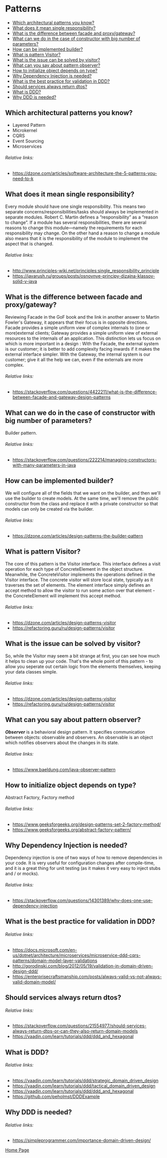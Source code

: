 # Patterns
- [Which architectural patterns you know?](#which-architectural-patterns-you-know)
- [What does it mean single responsibility?](#what-does-it-mean-single-responsibility)
- [What is the difference between facade and proxy/gateway?](#what-is-the-difference-between-facade-and-proxygateway)
- [What can we do in the case of constructor with big number of parameters?](#what-can-we-do-in-the-case-of-constructor-with-big-number-of-parameters)
- [How can be implemented builder?](#how-can-be-implemented-builder)
- [What is pattern Visitor?](#what-is-pattern-visitor)
- [What is the issue can be solved by visitor?](#what-is-the-issue-can-be-solved-by-visitor)
- [What can you say about pattern observer?](#what-can-you-say-about-pattern-observer)
- [How to initialize object depends on type?](#how-to-initialize-object-depends-on-type)
- [Why Dependency Injection is needed?](#why-dependency-injection-is-needed)
- [What is the best practice for validation in DDD?](#what-is-the-best-practice-for-validation-in-ddd)
- [Should services always return dtos?](#should-services-always-return-dtos)
- [What is DDD?](#what-is-ddd)
- [Why DDD is needed?](#why-ddd-is-needed)

## Which architectural patterns you know?
+ Layered Pattern
+ Microkernel
+ CQRS
+ Event Sourcing
+ Microservices
###### Relative links:
+ https://dzone.com/articles/software-architecture-the-5-patterns-you-need-to-k

## What does it mean single responsibility?
Every module should have one single responsibility. This means two separate concerns/responsibilities/tasks should always be implemented in separate modules. Robert C. Martin defines a “responsibility” as a “reason to change”. If a module has several responsibilities, there are several reasons to change this module—namely the requirements for each responsibility may change. On the other hand a reason to change a module also means that it is the responsibility of the module to implement the aspect that is changed.
###### Relative links:
+ http://www.principles-wiki.net/principles:single_responsibility_principle
+ https://javarush.ru/groups/posts/osnovnye-principy-dizajna-klassov-solid-v-java

## What is the difference between facade and proxy/gateway?
Reviewing Facade in the GoF book and the link in another answer to Martin Fowler's Gateway, it appears that their focus is in opposite directions.
Facade provides a simple uniform view of complex internals to (one or more)external clients;
Gateway provides a simple uniform view of external resources to the internals of an application.
This distinction lets us focus on which is more important in a design :
With the Facade, the external system is our customer; it is better to add complexity facing inwards if it makes the external interface simpler.
With the Gateway, the internal system is our customer; give it all the help we can, even if the externals are more complex.
###### Relative links:
+ https://stackoverflow.com/questions/4422211/what-is-the-difference-between-facade-and-gateway-design-patterns

## What can we do in the case of constructor with big number of parameters?
Builder pattern.
###### Relative links:
+ https://stackoverflow.com/questions/222214/managing-constructors-with-many-parameters-in-java

## How can be implemented builder?
We will configure all of the fields that we want on the builder, and then we'll use the builder to create models. At the same time, we'll remove the public constructor from the class and replace it with a private constructor so that models can only be created via the builder.
###### Relative links:
+ https://dzone.com/articles/design-patterns-the-builder-pattern

## What is pattern Visitor?
The core of this pattern is the Visitor interface. This interface defines a visit operation for each type of ConcreteElement in the object structure. Meanwhile, the ConcreteVisitor implements the operations defined in the Visitor interface. The concrete visitor will store local state, typically as it traverses the set of elements. The element interface simply defines an accept method to allow the visitor to run some action over that element - the ConcreteElement will implement this accept method. 
###### Relative links:
+ https://dzone.com/articles/design-patterns-visitor
+ https://refactoring.guru/ru/design-patterns/visitor

## What is the issue can be solved by visitor?
So, while the Visitor may seem a bit strange at first, you can see how much it helps to clean up your code. That's the whole point of this pattern - to allow you seperate out certain logic from the elements themselves, keeping your data classes simple.
###### Relative links:
+ https://dzone.com/articles/design-patterns-visitor
+ https://refactoring.guru/ru/design-patterns/visitor

## What can you say about pattern observer?
***Observer*** is a behavioral design pattern. It specifies communication between objects: observable and observers. An observable is an object which notifies observers about the changes in its state.
###### Relative links:
+ https://www.baeldung.com/java-observer-pattern

## How to initialize object depends on type?
Abstract Factory, Factory method
###### Relative links:
+ https://www.geeksforgeeks.org/design-patterns-set-2-factory-method/
+ https://www.geeksforgeeks.org/abstract-factory-pattern/

## Why Dependency Injection is needed?
Dependency injection is one of two ways of how to remove dependencies in your code. It is very useful for configuration changes after compile-time, and it is a great thing for unit testing (as it makes it very easy to inject stubs and / or mocks).
###### Relative links:
- https://stackoverflow.com/questions/14301389/why-does-one-use-dependency-injection

## What is the best practice for validation in DDD?
###### Relative links:
- https://docs.microsoft.com/en-us/dotnet/architecture/microservices/microservice-ddd-cqrs-patterns/domain-model-layer-validations
- http://gorodinski.com/blog/2012/05/19/validation-in-domain-driven-design-ddd/
- https://enterprisecraftsmanship.com/posts/always-valid-vs-not-always-valid-domain-model/

## Should services always return dtos?
###### Relative links:
- https://stackoverflow.com/questions/21554977/should-services-always-return-dtos-or-can-they-also-return-domain-models
- https://vaadin.com/learn/tutorials/ddd/ddd_and_hexagonal

## What is DDD?
###### Relative links:
- https://vaadin.com/learn/tutorials/ddd/strategic_domain_driven_design
- https://vaadin.com/learn/tutorials/ddd/tactical_domain_driven_design
- https://vaadin.com/learn/tutorials/ddd/ddd_and_hexagonal
- https://github.com/peholmst/DDDExample

## Why DDD is needed?
###### Relative links:
- https://simpleprogrammer.com/importance-domain-driven-design/

[Home Page](README.md)
